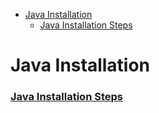 <!-- TOC -->
* [Java Installation](#java-installation-)
    * [Java Installation Steps](#java-installation-steps)
<!-- TOC -->



# Java Installation  

### [Java Installation Steps](https://github.com/dilipsundarraj1/java-installation)
